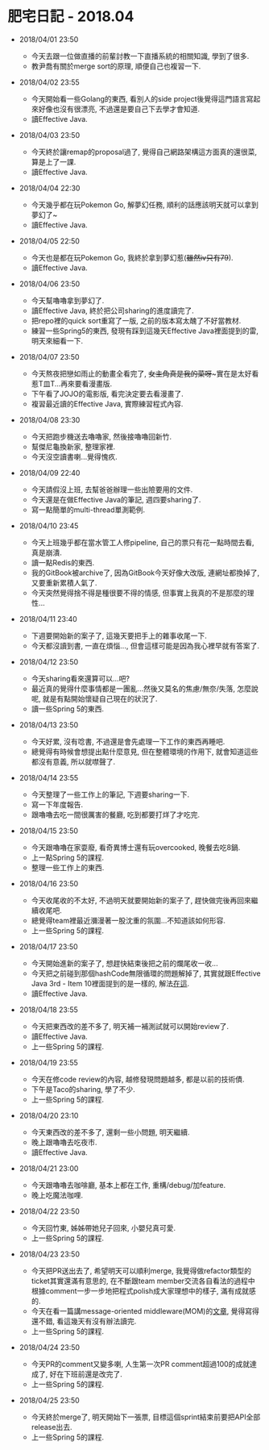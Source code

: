 # 肥宅日記 - 2018.04

* 2018/04/01 23:50
    * 今天去跟一位做直播的前輩討教一下直播系統的相關知識, 學到了很多.
    * 教尹喬有關於merge sort的原理, 順便自己也複習一下.

* 2018/04/02 23:55
    * 今天開始看一些Golang的東西, 看別人的side project後覺得這門語言寫起來好像也沒有很漂亮, 不過還是要自己下去學才會知道.
    * 讀Effective Java.

* 2018/04/03 23:50
    * 今天終於讓remap的proposal過了, 覺得自己網路架構這方面真的還很菜, 算是上了一課.
    * 讀Effective Java.

* 2018/04/04 22:30
    * 今天幾乎都在玩Pokemon Go, 解夢幻任務, 順利的話應該明天就可以拿到夢幻了~
    * 讀Effective Java.

* 2018/04/05 22:50
    * 今天也是都在玩Pokemon Go, 我終於拿到夢幻惹(~~雖然iv只有79~~).
    * 讀Effective Java.

* 2018/04/06 23:50
    * 今天幫嚕嚕拿到夢幻了.
    * 讀Effective Java, 終於把公司sharing的進度讀完了.
    * 把repo裡的quick sort重寫了一版, 之前的版本寫太醜了不好當教材.
    * 練習一些Spring5的東西, 發現有踩到這幾天Effective Java裡面提到的雷, 明天來細看一下.

* 2018/04/07 23:50
    * 今天熬夜把戀如雨止的動畫全看完了, ~~女主角真是我的菜呀~~~實在是太好看惹T皿T...再來要看漫畫版.
    * 下午看了JOJO的電影版, 看完決定要去看漫畫了.
    * 複習最近讀的Effective Java, 實際練習程式內容.

* 2018/04/08 23:30
    * 今天把跑步機送去嚕嚕家, 然後接嚕嚕回新竹.
    * 幫傑尼龜換新家, 整理家裡.
    * 今天沒空讀書喇...覺得愧疚.

* 2018/04/09 22:40
    * 今天請假沒上班, 去幫爸爸辦理一些出險要用的文件.
    * 今天還是在做Effective Java的筆記, 週四要sharing了.
    * 寫一點簡單的multi-thread單測範例.

* 2018/04/10 23:45
    * 今天上班幾乎都在當水管工人修pipeline, 自己的票只有花一點時間去看, 真是崩潰.
    * 讀一點Redis的東西.
    * 我的GitBook被archive了, 因為GitBook今天好像大改版, 連網址都換掉了, 又要重新累積人氣了.
    * 今天突然覺得捨不得是種很要不得的情感, 但事實上我真的不是那麼的理性...

* 2018/04/11 23:40
    * 下週要開始新的案子了, 這幾天要把手上的雜事收尾一下.
    * 今天都沒讀到書, 一直在煩惱..., 但會這樣可能是因為我心裡早就有答案了.

* 2018/04/12 23:50
    * 今天sharing看來還算可以...吧?
    * 最近真的覺得什麼事情都是一團亂...然後又莫名的焦慮/無奈/失落, 怎麼說呢, 就是有點開始懷疑自己現在的狀況了.
    * 讀一些Spring 5的東西.

* 2018/04/13 23:50
    * 今天好累, 沒有唸書, 不過還是會先處理一下工作的東西再睡吧.
    * 總覺得有時候會想提出點什麼意見, 但在整體環境的作用下, 就會知道這些都沒有意義, 所以就噤聲了.

* 2018/04/14 23:55
    * 今天整理了一些工作上的筆記, 下週要sharing一下.
    * 寫一下年度報告.
    * 跟嚕嚕去吃一間很厲害的餐廳, 吃到都要打烊了才吃完.

* 2018/04/15 23:50
    * 今天跟嚕嚕在家耍廢, 看奇異博士還有玩overcooked, 晚餐去吃8鍋.
    * 上一點Spring 5的課程.
    * 整理一些工作上的東西.

* 2018/04/16 23:50
    * 今天收尾收的不太好, 不過明天就要開始新的案子了, 趕快做完後再回來繼續收尾吧.
    * 總覺得team裡最近瀰漫著一股沈重的氛圍...不知道該如何形容.
    * 上一些Spring 5的課程.

* 2018/04/17 23:50
    * 今天開始進新的案子了, 想趕快結束後把之前的爛尾收一收...
    * 今天把之前碰到那個hashCode無限循環的問題解掉了, 其實就跟Effective Java 3rd - Item 10裡面提到的是一樣的, 解法[在這](https://github.com/yotsuba1022/spring5-recipe-app/commit/be6c9c2e0e99252e2b3b664586a29e0620d9e522).
    * 讀Effective Java.

* 2018/04/18 23:55
    * 今天把東西改的差不多了, 明天補一補測試就可以開始review了.
    * 讀Effective Java.
    * 上一些Spring 5的課程.

* 2018/04/19 23:55
    * 今天在修code review的內容, 越修發現問題越多, 都是以前的技術債.
    * 下午是Taco的sharing, 學了不少.
    * 上一些Spring 5的課程.

* 2018/04/20 23:10
    * 今天東西改的差不多了, 還剩一些小問題, 明天繼續.
    * 晚上跟嚕嚕去吃夜市.
    * 讀Effective Java.

* 2018/04/21 23:00
    * 今天跟嚕嚕去咖啡廳, 基本上都在工作, 重構/debug/加feature.
    * 晚上吃魔法咖哩.

* 2018/04/22 23:50
    * 今天回竹東, 姊姊帶她兒子回來, 小嬰兒真可愛.
    * 上一些Spring 5的課程.

* 2018/04/23 23:50
    * 今天把PR送出去了, 希望明天可以順利merge, 我覺得做refactor類型的ticket其實還滿有意思的, 在不斷跟team member交流各自看法的過程中根據comment一步一步地把程式polish成大家理想中的樣子, 滿有成就感的.
    * 今天在看一篇講message-oriented middleware(MOM)的[文章](https://mp.weixin.qq.com/s?__biz=MzIwMzg1ODcwMw==&mid=2247487688&idx=1&sn=d1555109750b309a2d96ce3332e8a97b&chksm=96c9a6a8a1be2fbe8e1df2f2bb60a2bfea0e62aaec0633df928432ceed6438a724dd217624cd#rd), 覺得寫得還不錯, 看這幾天有沒有辦法讀完.
    * 上一些Spring 5的課程.

* 2018/04/24 23:50
    * 今天PR的comment又變多喇, 人生第一次PR comment超過100的成就達成了, 好在下班前還是改完了.
    * 上一些Spring 5的課程.

* 2018/04/25 23:50
    * 今天終於merge了, 明天開始下一張票, 目標這個sprint結束前要把API全部release出去.
    * 上一些Spring 5的課程.
